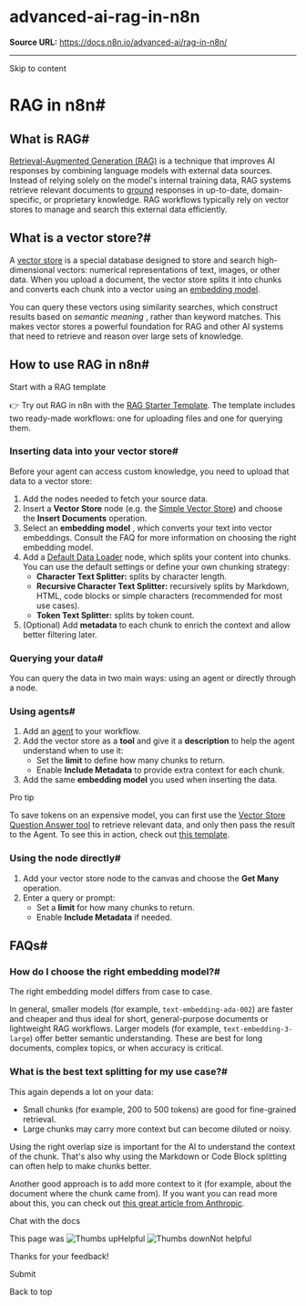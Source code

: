 # advanced-ai-rag-in-n8n

**Source URL:** https://docs.n8n.io/advanced-ai/rag-in-n8n/

---

Skip to content 

[ ](https://github.com/n8n-io/n8n-docs/edit/main/docs/advanced-ai/rag-in-n8n.md "Edit this page")

# RAG in n8n#

## What is RAG#

[Retrieval-Augmented Generation (RAG)](../../glossary/#ai-retrieval-augmented-generation-rag) is a technique that improves AI responses by combining language models with external data sources. Instead of relying solely on the model's internal training data, RAG systems retrieve relevant documents to [ground](../../glossary/#ai-groundedness) responses in up-to-date, domain-specific, or proprietary knowledge. RAG workflows typically rely on vector stores to manage and search this external data efficiently.

## What is a vector store?#

A [vector store](../../glossary/#ai-vector-store) is a special database designed to store and search high-dimensional vectors: numerical representations of text, images, or other data. When you upload a document, the vector store splits it into chunks and converts each chunk into a vector using an [embedding model](../../glossary/#ai-embedding).

You can query these vectors using similarity searches, which construct results based on _semantic meaning_ , rather than keyword matches. This makes vector stores a powerful foundation for RAG and other AI systems that need to retrieve and reason over large sets of knowledge.

## How to use RAG in n8n#

Start with a RAG template

👉 Try out RAG in n8n with the [RAG Starter Template](https://n8n.io/workflows/5010-rag-starter-template-using-simple-vector-stores-form-trigger-and-openai). The template includes two ready-made workflows: one for uploading files and one for querying them.

### Inserting data into your vector store#

Before your agent can access custom knowledge, you need to upload that data to a vector store:

  1. Add the nodes needed to fetch your source data.
  2. Insert a **Vector Store** node (e.g. the [Simple Vector Store](../../integrations/builtin/cluster-nodes/root-nodes/n8n-nodes-langchain.vectorstoreinmemory/)) and choose the **Insert Documents** operation.
  3. Select an **embedding model** , which converts your text into vector embeddings. Consult the FAQ for more information on choosing the right embedding model.
  4. Add a [Default Data Loader](../../integrations/builtin/cluster-nodes/sub-nodes/n8n-nodes-langchain.documentdefaultdataloader/) node, which splits your content into chunks. You can use the default settings or define your own chunking strategy:
     * **Character Text Splitter:** splits by character length.
     * **Recursive Character Text Splitter:** recursively splits by Markdown, HTML, code blocks or simple characters (recommended for most use cases).
     * **Token Text Splitter:** splits by token count.
  5. (Optional) Add **metadata** to each chunk to enrich the context and allow better filtering later.



### Querying your data#

You can query the data in two main ways: using an agent or directly through a node.

### Using agents#

  1. Add an [agent](../../integrations/builtin/cluster-nodes/root-nodes/n8n-nodes-langchain.agent/) to your workflow.
  2. Add the vector store as a **tool** and give it a **description** to help the agent understand when to use it:
     * Set the **limit** to define how many chunks to return.
     * Enable **Include Metadata** to provide extra context for each chunk.
  3. Add the same **embedding model** you used when inserting the data.



Pro tip

To save tokens on an expensive model, you can first use the [Vector Store Question Answer tool](../../integrations/builtin/cluster-nodes/sub-nodes/n8n-nodes-langchain.toolvectorstore/) to retrieve relevant data, and only then pass the result to the Agent. To see this in action, check out [this template](https://n8n.io/workflows/5011-save-costs-in-rag-workflows-using-the-qanda-tool-with-multiple-models).

### Using the node directly#

  1. Add your vector store node to the canvas and choose the **Get Many** operation.
  2. Enter a query or prompt:
     * Set a **limit** for how many chunks to return.
     * Enable **Include Metadata** if needed.



## FAQs#

### How do I choose the right embedding model?#

The right embedding model differs from case to case.

In general, smaller models (for example, `text-embedding-ada-002`) are faster and cheaper and thus ideal for short, general-purpose documents or lightweight RAG workflows. Larger models (for example, `text-embedding-3-large`) offer better semantic understanding. These are best for long documents, complex topics, or when accuracy is critical.

### What is the best text splitting for my use case?#

This again depends a lot on your data:

  * Small chunks (for example, 200 to 500 tokens) are good for fine-grained retrieval.
  * Large chunks may carry more context but can become diluted or noisy.



Using the right overlap size is important for the AI to understand the context of the chunk. That's also why using the Markdown or Code Block splitting can often help to make chunks better.

Another good approach is to add more context to it (for example, about the document where the chunk came from). If you want you can read more about this, you can check out [this great article from Anthropic](https://www.anthropic.com/news/contextual-retrieval).

Chat with the docs

This page was ![Thumbs up](/_images/assets/thumb_up.png)Helpful  ![Thumbs down](/_images/assets/thumb_down.png)Not helpful 

Thanks for your feedback! 

Submit 

Back to top